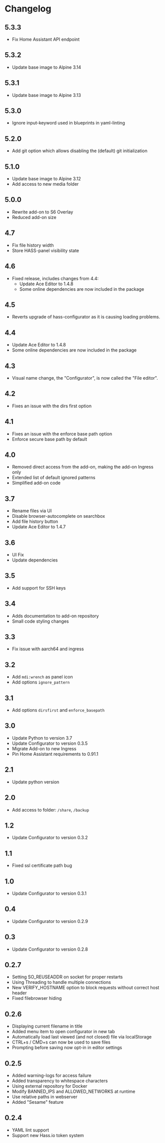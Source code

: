 # Changelog

## 5.3.3

- Fix Home Assistant API endpoint

## 5.3.2

- Update base image to Alpine 3.14

## 5.3.1

- Update base image to Alpine 3.13

## 5.3.0

- Ignore input-keyword used in blueprints in yaml-linting

## 5.2.0

- Add git option which allows disabling the (default) git initialization

## 5.1.0

- Update base image to Alpine 3.12
- Add access to new media folder

## 5.0.0

- Rewrite add-on to S6 Overlay
- Reduced add-on size

## 4.7

- Fix file history width
- Store HASS-panel visibility state

## 4.6

- Fixed release, includes changes from 4.4:
  - Update Ace Editor to 1.4.8
  - Some online dependencies are now included in the package

## 4.5

- Reverts upgrade of hass-configurator as it is causing loading problems.

## 4.4

- Update Ace Editor to 1.4.8
- Some online dependencies are now included in the package

## 4.3

- Visual name change, the "Configurator", is now called the "File editor".

## 4.2

- Fixes an issue with the dirs first option

## 4.1

- Fixes an issue with the enforce base path option
- Enforce secure base path by default

## 4.0

- Removed direct access from the add-on, making the add-on Ingress only
- Extended list of default ignored patterns
- Simplified add-on code

## 3.7

- Rename files via UI
- Disable browser-autocomplete on searchbox
- Add file history button
- Update Ace Editor to 1.4.7

## 3.6

- UI Fix
- Update dependencies

## 3.5

- Add support for SSH keys

## 3.4

- Adds documentation to add-on repository
- Small code styling changes

## 3.3

- Fix issue with aarch64 and ingress

## 3.2

- Add `mdi:wrench` as panel icon
- Add options `ignore_pattern`

## 3.1

- Add options `dirsfirst` and `enforce_basepath`

## 3.0

- Update Python to version 3.7
- Update Configurator to version 0.3.5
- Migrate Add-on to new Ingress
- Pin Home Assistant requirements to 0.91.1

## 2.1

- Update python version

## 2.0

- Add access to folder: `/share`, `/backup`

## 1.2

- Update Configurator to version 0.3.2

## 1.1

- Fixed ssl certificate path bug

## 1.0

- Update Configurator to version 0.3.1

## 0.4

- Update Configurator to version 0.2.9

## 0.3

- Update Configurator to version 0.2.8

## 0.2.7

- Setting SO_REUSEADDR on socket for proper restarts
- Using Threading to handle multiple connections
- New VERIFY_HOSTNAME option to block requests without correct host header
- Fixed filebrowser hiding

## 0.2.6

- Displaying current filename in title
- Added menu item to open configurator in new tab
- Automatically load last viewed (and not closed) file via localStorage
- CTRL+s / CMD+s can now be used to save files
- Prompting before saving now opt-in in editor settings

## 0.2.5

- Added warning-logs for access failure
- Added transparency to whitespace characters
- Using external repository for Docker
- Modify BANNED_IPS and ALLOWED_NETWORKS at runtime
- Use relative paths in webserver
- Added "Sesame" feature

## 0.2.4

- YAML lint support
- Support new Hass.io token system

